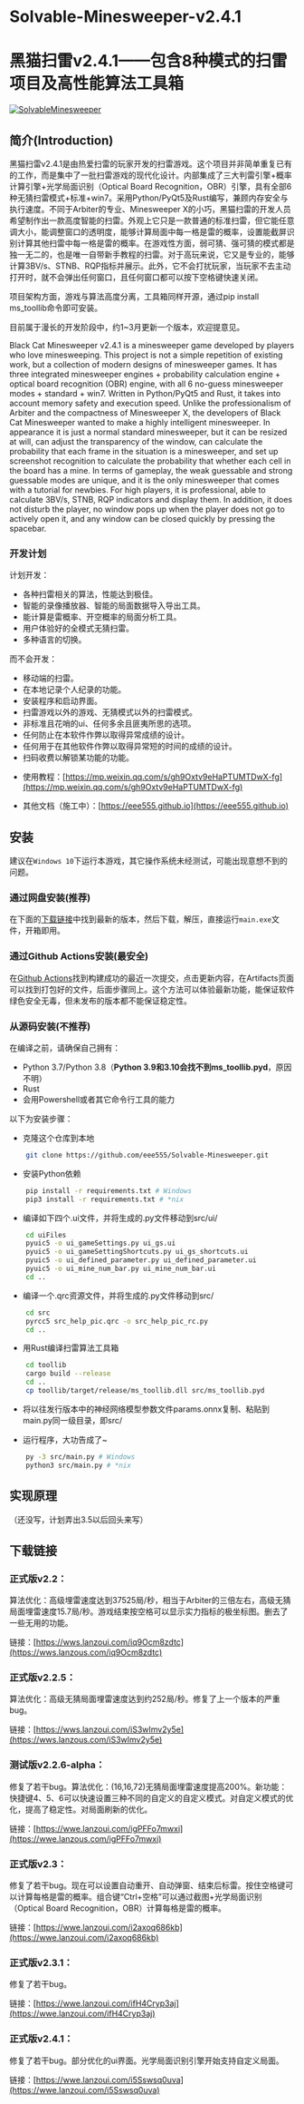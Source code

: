 # Solvable-Minesweeper-v2.4.1

# 黑猫扫雷v2.4.1——包含8种模式的扫雷项目及高性能算法工具箱

[![SolvableMinesweeper](https://img.shields.io/badge/SolvableMinesweeper-v2.2.5-brightgreen.svg)](https://github.com/eee555/Solvable-Minesweeper)

## 简介(Introduction)

黑猫扫雷v2.4.1是由热爱扫雷的玩家开发的扫雷游戏。这个项目并非简单重复已有的工作，而是集中了一批扫雷游戏的现代化设计。内部集成了三大判雷引擎+概率计算引擎+光学局面识别（Optical Board Recognition，OBR）引擎，具有全部6种无猜扫雷模式+标准+win7。采用Python/PyQt5及Rust编写，兼顾内存安全与执行速度。不同于Arbiter的专业、Minesweeper X的小巧，黑猫扫雷的开发人员希望制作出一款高度智能的扫雷。外观上它只是一款普通的标准扫雷，但它能任意调大小，能调整窗口的透明度，能够计算局面中每一格是雷的概率，设置能截屏识别计算其他扫雷中每一格是雷的概率。在游戏性方面，弱可猜、强可猜的模式都是独一无二的，也是唯一自带新手教程的扫雷。对于高玩来说，它又是专业的，能够计算3BV/s、STNB、RQP指标并展示。此外，它不会打扰玩家，当玩家不去主动打开时，就不会弹出任何窗口，且任何窗口都可以按下空格键快速关闭。

项目架构方面，游戏与算法高度分离，工具箱同样开源，通过pip install ms_toollib命令即可安装。

目前属于漫长的开发阶段中，约1~3月更新一个版本，欢迎提意见。

Black Cat Minesweeper v2.4.1 is a minesweeper game developed by players who love minesweeping. This project is not a simple repetition of existing work, but a collection of modern designs of minesweeper games. It has three integrated minesweeper engines + probability calculation engine + optical board recognition (OBR) engine, with all 6 no-guess minesweeper modes + standard + win7. Written in Python/PyQt5 and Rust, it takes into account memory safety and execution speed. Unlike the professionalism of Arbiter and the compactness of Minesweeper X, the developers of Black Cat Minesweeper wanted to make a highly intelligent minesweeper. In appearance it is just a normal standard minesweeper, but it can be resized at will, can adjust the transparency of the window, can calculate the probability that each frame in the situation is a minesweeper, and set up screenshot recognition to calculate the probability that whether each cell in the board has a mine. In terms of gameplay, the weak guessable and strong guessable modes are unique, and it is the only minesweeper that comes with a tutorial for newbies. For high players, it is professional, able to calculate 3BV/s, STNB, RQP indicators and display them. In addition, it does not disturb the player, no window pops up when the player does not go to actively open it, and any window can be closed quickly by pressing the spacebar.

### 开发计划

计划开发：

- 各种扫雷相关的算法，性能达到极佳。
- 智能的录像播放器、智能的局面数据导入导出工具。
- 能计算是雷概率、开空概率的局面分析工具。
- 用户体验好的全模式无猜扫雷。
- 多种语言的切换。

而不会开发：

- 移动端的扫雷。
- 在本地记录个人纪录的功能。
- 安装程序和启动界面。
- 扫雷游戏以外的游戏、无猜模式以外的扫雷模式。
- 非标准且花哨的ui、任何多余且匪夷所思的选项。
- 任何防止在本软件作弊以取得异常成绩的设计。
- 任何用于在其他软件作弊以取得异常短的时间的成绩的设计。
- 扫码收费以解锁某功能的功能。

+ 使用教程：[https://mp.weixin.qq.com/s/gh9Oxtv9eHaPTUMTDwX-fg](https://mp.weixin.qq.com/s/gh9Oxtv9eHaPTUMTDwX-fg)

+ 其他文档（施工中）：[https://eee555.github.io](https://eee555.github.io)

## 安装
建议在`Windows 10`下运行本游戏，其它操作系统未经测试，可能出现意想不到的问题。

### 通过网盘安装(推荐)
在下面的[下载链接](#下载链接)中找到最新的版本，然后下载，解压，直接运行`main.exe`文件，开箱即用。

### 通过Github Actions安装(最安全)
在[Github Actions](https://github.com/eee555/Solvable-Minesweeper/actions)找到构建成功的最近一次提交，点击更新内容，在Artifacts页面可以找到打包好的文件，后面步骤同上。这个方法可以体验最新功能，能保证软件绿色安全无毒，但未发布的版本都不能保证稳定性。

### 从源码安装(不推荐)
在编译之前，请确保自己拥有：
*   Python 3.7/Python 3.8（**Python 3.9和3.10会找不到ms_toollib.pyd**，原因不明）
*   Rust
*   会用Powershell或者其它命令行工具的能力

以下为安装步骤：
*   克隆这个仓库到本地
```sh
    git clone https://github.com/eee555/Solvable-Minesweeper.git
```

*   安装Python依赖
```sh
    pip install -r requirements.txt # Windows
    pip3 install -r requirements.txt # *nix
```

*   编译如下四个.ui文件，并将生成的.py文件移动到src/ui/
```sh
    cd uiFiles
    pyuic5 -o ui_gameSettings.py ui_gs.ui
    pyuic5 -o ui_gameSettingShortcuts.py ui_gs_shortcuts.ui
    pyuic5 -o ui_defined_parameter.py ui_defined_parameter.ui
    pyuic5 -o ui_mine_num_bar.py ui_mine_num_bar.ui
    cd ..
```

*   编译一个.qrc资源文件，并将生成的.py文件移动到src/
```sh
    cd src
    pyrcc5 src_help_pic.qrc -o src_help_pic_rc.py
    cd ..
```

*   用Rust编译扫雷算法工具箱
```sh
    cd toollib
    cargo build --release
    cd ..
    cp toollib/target/release/ms_toollib.dll src/ms_toollib.pyd
```

*   将以往发行版本中的神经网络模型参数文件params.onnx复制、粘贴到main.py同一级目录，即src/

*   运行程序，大功告成了~
```sh
    py -3 src/main.py # Windows
    python3 src/main.py # *nix
```

## 实现原理

（还没写，计划弄出3.5以后回头来写）

## 下载链接

### 正式版v2.2：

算法优化：高级埋雷速度达到37525局/秒，相当于Arbiter的三倍左右，高级无猜局面埋雷速度15.7局/秒。游戏结束按空格可以显示实力指标的极坐标图。删去了一些无用的功能。

链接：[https://wws.lanzoui.com/iq9Ocm8zdtc](https://wws.lanzous.com/iq9Ocm8zdtc)

### 正式版v2.2.5：

算法优化：高级无猜局面埋雷速度达到约252局/秒。修复了上一个版本的严重bug。

链接：[https://wws.lanzoui.com/iS3wImv2y5e](https://wws.lanzous.com/iS3wImv2y5e)

### 测试版v2.2.6-alpha：

修复了若干bug。算法优化：(16,16,72)无猜局面埋雷速度提高200%。新功能：快捷键4、5、6可以快速设置三种不同的自定义的自定义模式。对自定义模式的优化，提高了稳定性。对局面刷新的优化。

链接：[https://wwe.lanzoui.com/igPFFo7mwxi](https://wwe.lanzous.com/igPFFo7mwxi)

### 正式版v2.3：

修复了若干bug。现在可以设置自动重开、自动弹窗、结束后标雷。按住空格键可以计算每格是雷的概率。组合键“Ctrl+空格”可以通过截图+光学局面识别（Optical Board Recognition，OBR）计算每格是雷的概率。

链接：[https://wwe.lanzoui.com/i2axoq686kb](https://wwe.lanzoui.com/i2axoq686kb)

### 正式版v2.3.1：

修复了若干bug。

链接：[https://wwe.lanzoui.com/ifH4Cryp3aj](https://wwe.lanzoui.com/ifH4Cryp3aj)

### 正式版v2.4.1：

修复了若干bug。部分优化的ui界面。光学局面识别引擎开始支持自定义局面。

链接：[https://wwe.lanzoui.com/i5Sswsq0uva](https://wwe.lanzoui.com/i5Sswsq0uva)
